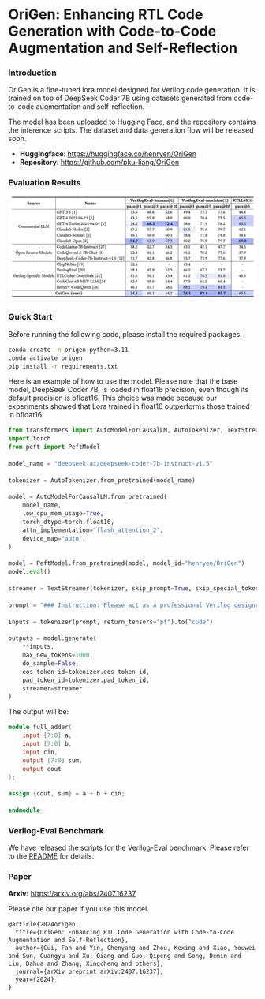 # OriGen: Enhancing RTL Code Generation with Code-to-Code Augmentation and Self-Reflection

### Introduction
OriGen is a fine-tuned lora model designed for Verilog code generation. It is trained on top of DeepSeek Coder 7B using datasets generated from code-to-code augmentation and self-reflection.

The model has been uploaded to Hugging Face, and the repository contains the inference scripts. The dataset and data generation flow will be released soon.

- **Huggingface**: https://huggingface.co/henryen/OriGen
- **Repository**: https://github.com/pku-liang/OriGen

### Evaluation Results
<img src="figures/evaluation.png" alt="evaluation" width="1000"/>

### Quick Start

Before running the following code, please install the required packages:

```bash
conda create -n origen python=3.11
conda activate origen
pip install -r requirements.txt
```

Here is an example of how to use the model. Please note that the base model, DeepSeek Coder 7B, is loaded in float16 precision, even though its default precision is bfloat16. This choice was made because our experiments showed that Lora trained in float16 outperforms those trained in bfloat16.

```python
from transformers import AutoModelForCausalLM, AutoTokenizer, TextStreamer
import torch
from peft import PeftModel

model_name = "deepseek-ai/deepseek-coder-7b-instruct-v1.5"

tokenizer = AutoTokenizer.from_pretrained(model_name)

model = AutoModelForCausalLM.from_pretrained(
    model_name,
    low_cpu_mem_usage=True,
    torch_dtype=torch.float16,
    attn_implementation="flash_attention_2",
    device_map="auto",
)

model = PeftModel.from_pretrained(model, model_id="henryen/OriGen")
model.eval()

streamer = TextStreamer(tokenizer, skip_prompt=True, skip_special_tokens=True)

prompt = "### Instruction: Please act as a professional Verilog designer and provide Verilog code based on the given description. Create a 8 bit full adder with only one assign statement.\n### Response: "

inputs = tokenizer(prompt, return_tensors="pt").to("cuda")

outputs = model.generate(
    **inputs, 
    max_new_tokens=1000, 
    do_sample=False, 
    eos_token_id=tokenizer.eos_token_id,
    pad_token_id=tokenizer.pad_token_id,
    streamer=streamer
)
```

The output will be:
```verilog
module full_adder(
    input [7:0] a,
    input [7:0] b,
    input cin,
    output [7:0] sum,
    output cout
);

assign {cout, sum} = a + b + cin;

endmodule
```

### Verilog-Eval Benchmark
We have released the scripts for the Verilog-Eval benchmark. Please refer to the [README](./evaluation/README.md) for details.


### Paper
**Arxiv:** https://arxiv.org/abs/2407.16237

Please cite our paper if you use this model.

```
@article{2024origen,
  title={OriGen: Enhancing RTL Code Generation with Code-to-Code Augmentation and Self-Reflection},
  author={Cui, Fan and Yin, Chenyang and Zhou, Kexing and Xiao, Youwei and Sun, Guangyu and Xu, Qiang and Guo, Qipeng and Song, Demin and Lin, Dahua and Zhang, Xingcheng and others},
  journal={arXiv preprint arXiv:2407.16237},
  year={2024}
}
```
